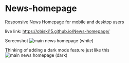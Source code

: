 # News-homepage
Responsive News Homepage for mobile and desktop users

live link: https://obiski15.github.io/News-homepage/

Screenshot 
![main news homepage (white)](https://github.com/Obiski15/News-homepage/assets/127410705/ce16f57c-fae9-4619-860c-4feb5f8948ea)

Thinking of adding a dark mode feature just like this 
![main news homepage (dark)](https://github.com/Obiski15/News-homepage/assets/127410705/9b41611c-ea83-47a8-a3c6-251728db960f)
